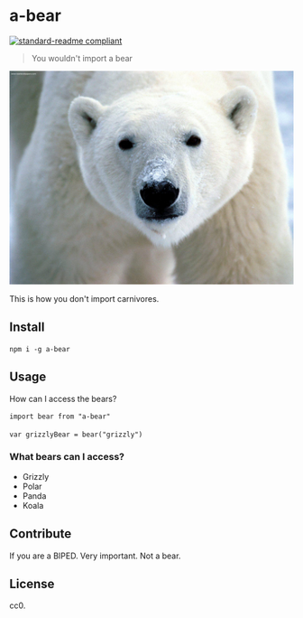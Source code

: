 # a-bear

[![standard-readme compliant](https://img.shields.io/badge/readme%20style-standard-brightgreen.svg?style=flat-square)](https://github.com/RichardLitt/standard-readme)

> You wouldn't import a bear

![a bear](bears/polar.jpg)

This is how you don't import carnivores.

## Install

```
npm i -g a-bear
```

## Usage

How can I access the bears?

```
import bear from "a-bear"

var grizzlyBear = bear("grizzly")
```

### What bears can I access?
- Grizzly
- Polar
- Panda
- Koala

## Contribute

If you are a BIPED. Very important. Not a bear.

## License

cc0.
